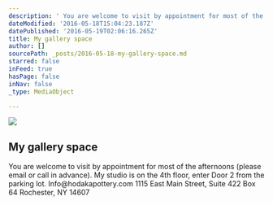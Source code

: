 ```yaml
---
description: ' You are welcome to visit by appointment for most of the afternoons  (please email or call in advance).  My studio is on the 4th floor, enter Door 2 from the parking lot. Info@hodakapottery.com                                                                                                        1115 East Main Street, Suite 422 Box 64 Rochester, NY 14607'
dateModified: '2016-05-18T15:04:23.187Z'
datePublished: '2016-05-19T02:06:16.265Z'
title: My gallery space
author: []
sourcePath: _posts/2016-05-18-my-gallery-space.md
starred: false
inFeed: true
hasPage: false
inNav: false
_type: MediaObject

---
```

<article style=""><img src="https://the-grid-user-content.s3-us-west-2.amazonaws.com/b49a322c-704f-40c5-9148-b382859b216c.jpg" /><h1>My gallery space</h1><p> You are welcome to visit by appointment for most of the afternoons (please email or call in advance). My studio is on the 4th floor, enter Door 2 from the parking lot. Info@hodakapottery.com 1115 East Main Street, Suite 422 Box 64 Rochester, NY 14607</p></article>